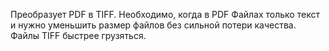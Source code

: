 Преобразует PDF в TIFF.
Необходимо, когда в PDF Файлах только текст и нужно уменьшить размер файлов без сильной потери качества.
Файлы TIFF быстрее грузяться.
